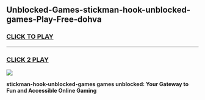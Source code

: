 
## Unblocked-Games-stickman-hook-unblocked-games-Play-Free-dohva
<h3>
<a href="https://premium76.site?title=stickman-hook-unblocked-games&ref=09A">CLICK TO PLAY</a></h3>
<hr>

<h3>
<a href="https://premium76.site?title=stickman-hook-unblocked-games&ref=09A">CLICK 2 PLAY</a>
  
</h3>

<a href="https://premium76.site?title=stickman-hook-unblocked-games&ref=09A"><img src="https://clearcache.store/games.png"></a>


**stickman-hook-unblocked-games games unblocked: Your Gateway to Fun and Accessible Online Gaming**

